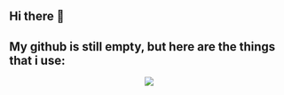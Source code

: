## Hi there 👋

## My github is still empty, but here are the things that i use:
<p align="center">
  <a href="https://skillicons.dev">
    <img src="https://skillicons.dev/icons?i=cs,discord,bots,dotnet,figma,github,mongodb,ps,py,raspberrypi,unity,visualstudio" />
  </a>
</p>
